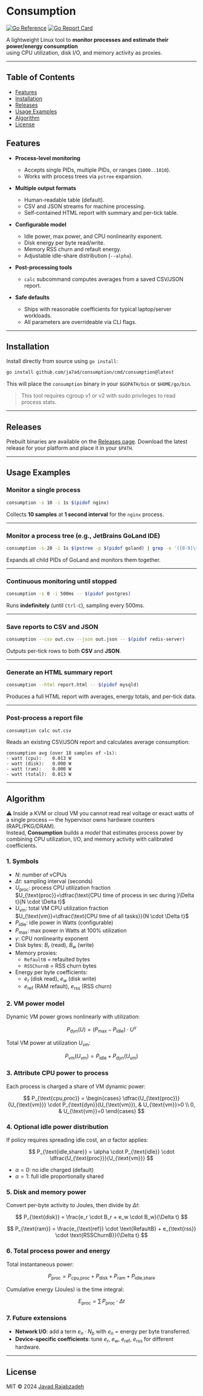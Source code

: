 # Consumption

[![Go Reference](https://pkg.go.dev/badge/github.com/ja7ad/consumption.svg)](https://pkg.go.dev/github.com/ja7ad/consumption)
[![Go Report Card](https://goreportcard.com/badge/github.com/ja7ad/consumption)](https://goreportcard.com/report/github.com/ja7ad/consumption)

A lightweight Linux tool to **monitor processes and estimate their power/energy consumption**  
using CPU utilization, disk I/O, and memory activity as proxies.  

---

## Table of Contents
- [Features](#features)
- [Installation](#installation)
- [Releases](#releases)
- [Usage Examples](#usage-examples)
- [Algorithm](#algorithm)
- [License](#license)


## Features

* **Process-level monitoring**

    * Accepts single PIDs, multiple PIDs, or ranges (`1000..1010`).
    * Works with process trees via `pstree` expansion.

* **Multiple output formats**

    * Human-readable table (default).
    * CSV and JSON streams for machine processing.
    * Self-contained HTML report with summary and per-tick table.

* **Configurable model**

    * Idle power, max power, and CPU nonlinearity exponent.
    * Disk energy per byte read/write.
    * Memory RSS churn and refault energy.
    * Adjustable idle-share distribution (`--alpha`).

* **Post-processing tools**

    * `calc` subcommand computes averages from a saved CSV/JSON report.

* **Safe defaults**

    * Ships with reasonable coefficients for typical laptop/server workloads.
    * All parameters are overrideable via CLI flags.

---

## Installation

Install directly from source using `go install`:

```bash
go install github.com/ja7ad/consumption/cmd/consumption@latest
````

This will place the `consumption` binary in your `$GOPATH/bin` or `$HOME/go/bin`.

> This tool requires cgroup v1 or v2 with sudo privileges to read process stats.

---

## Releases

Prebuilt binaries are available on the [Releases page](https://github.com/ja7ad/consumption/releases/latest).
Download the latest release for your platform and place it in your `$PATH`.

---

## Usage Examples

### Monitor a single process

```bash
consumption -s 10 -i 1s $(pidof nginx)
```

Collects **10 samples** at **1 second interval** for the `nginx` process.

---

### Monitor a process tree (e.g., JetBrains GoLand IDE)

```bash
consumption -s 20 -i 1s $(pstree -p $(pidof goland) | grep -o '([0-9]\+)' | tr -d '()' | tr '\n' ' ')
```

Expands all child PIDs of GoLand and monitors them together.

---

### Continuous monitoring until stopped

```bash
consumption -s 0 -i 500ms -- $(pidof postgres)
```

Runs **indefinitely** (until `Ctrl-C`), sampling every 500ms.

---

### Save reports to CSV and JSON

```bash
consumption --csv out.csv --json out.json -- $(pidof redis-server)
```

Outputs per-tick rows to both **CSV** and **JSON**.

---

### Generate an HTML summary report

```bash
consumption --html report.html -- $(pidof mysqld)
```

Produces a full HTML report with averages, energy totals, and per-tick data.

---

### Post-process a report file

```bash
consumption calc out.csv
```

Reads an existing CSV/JSON report and calculates average consumption:

```
consumption avg (over 18 samples of ~1s):
- watt (cpu):    0.013 W
- watt (disk):   0.000 W
- watt (ram):    0.000 W
- watt (total):  0.013 W
```

---

## Algorithm

⚠️ Inside a KVM or cloud VM you cannot read real voltage or exact watts of a single process — the hypervisor owns hardware counters (RAPL/PKG/DRAM).  
Instead, **Consumption** builds a *model* that estimates process power by combining CPU utilization, I/O, and memory activity with calibrated coefficients.

### 1. Symbols

- $N$: number of vCPUs
- $\Delta t$: sampling interval (seconds)
- $U_{\text{proc}}$: process CPU utilization fraction  
  $U_{\text{proc}}=\dfrac{\text{CPU time of process in sec during }\Delta t}{N \cdot \Delta t}$
- $U_{\text{vm}}$: total VM CPU utilization fraction  
  $U_{\text{vm}}=\dfrac{\text{CPU time of all tasks}}{N \cdot \Delta t}$
- $P_{\text{idle}}$: idle power in Watts (configurable)
- $P_{\text{max}}$: max power in Watts at 100% utilization
- $\gamma$: CPU nonlinearity exponent
- Disk bytes: $B_r$ (read), $B_w$ (write)
- Memory proxies:
    - `RefaultB` = refaulted bytes
    - `RSSChurnB` = RSS churn bytes
- Energy per byte coefficients:
    - $e_r$ (disk read), $e_w$ (disk write)
    - $e_{\text{ref}}$ (RAM refault), $e_{\text{rss}}$ (RSS churn)

### 2. VM power model

Dynamic VM power grows nonlinearly with utilization:

$$
P_{\text{dyn}}(U) = (P_{\text{max}} - P_{\text{idle}})\cdot U^\gamma
$$

Total VM power at utilization $U_{\text{vm}}$:

$$
P_{\text{vm}}(U_{\text{vm}}) = P_{\text{idle}} + P_{\text{dyn}}(U_{\text{vm}})
$$

### 3. Attribute CPU power to process

Each process is charged a share of VM dynamic power:

$$
P_{\text{cpu,proc}} =
\begin{cases}
\dfrac{U_{\text{proc}}}{U_{\text{vm}}} \cdot P_{\text{dyn}}(U_{\text{vm}}), & U_{\text{vm}}>0 \\
0, & U_{\text{vm}}=0
\end{cases}
$$

### 4. Optional idle power distribution

If policy requires spreading idle cost, an $\alpha$ factor applies:

$$
P_{\text{idle,share}} = \alpha \cdot P_{\text{idle}} \cdot \dfrac{U_{\text{proc}}}{U_{\text{vm}}}
$$

- $\alpha=0$: no idle charged (default)
- $\alpha=1$: full idle proportionally shared

### 5. Disk and memory power

Convert per-byte activity to Joules, then divide by $\Delta t$:

$$
P_{\text{disk}} = \frac{e_r \cdot B_r + e_w \cdot B_w}{\Delta t}
$$

$$
P_{\text{ram}} = \frac{e_{\text{ref}} \cdot \text{RefaultB} + e_{\text{rss}} \cdot \text{RSSChurnB}}{\Delta t}
$$

### 6. Total process power and energy

Total instantaneous power:

$$
P_{\text{proc}} = P_{\text{cpu,proc}} + P_{\text{disk}} + P_{\text{ram}} + P_{\text{idle,share}}
$$

Cumulative energy (Joules) is the time integral:

$$
E_{\text{proc}} = \sum \, P_{\text{proc}} \cdot \Delta t
$$

### 7. Future extensions

- **Network I/O**: add a term $e_n \cdot N_b$ with $e_n$ = energy per byte transferred.
- **Device-specific coefficients**: tune $e_r$, $e_w$, $e_{\text{ref}}$, $e_{\text{rss}}$ for different hardware.

---

## License

MIT © 2024 [Javad Rajabzadeh](https://github.com/ja7ad)
